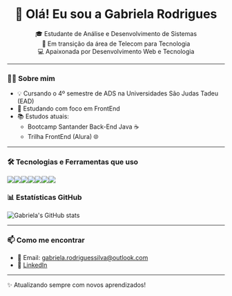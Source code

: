<h1 align="center">👋 Olá! Eu sou a Gabriela Rodrigues</h1>

<p align="center">
  🎓 Estudante de Análise e Desenvolvimento de Sistemas <br>
  🔁 Em transição da área de Telecom para Tecnologia <br>
  💻 Apaixonada por Desenvolvimento Web e Tecnologia <br>
</p>

---

### 👩‍💻 Sobre mim
- 💡 Cursando o 4º semestre de ADS na Universidades São Judas Tadeu (EAD)
- 🚀 Estudando com foco em FrontEnd
- 📚 Estudos atuais:
  - Bootcamp Santander Back-End Java ☕
  - Trilha FrontEnd (Alura) 🌐

---

### 🛠️ Tecnologias e Ferramentas que uso
<div style="display: flex; flex-wrap: wrap;">
  <img src="https://img.shields.io/badge/HTML5-E34F26?style=for-the-badge&logo=html5&logoColor=white"/>
  <img src="https://img.shields.io/badge/CSS3-1572B6?style=for-the-badge&logo=css3&logoColor=white"/>
  <img src="https://img.shields.io/badge/Java-ED8B00?style=for-the-badge&logo=java&logoColor=white"/>
  <img src="https://img.shields.io/badge/JavaScript-F7DF1E?style=for-the-badge&logo=javascript&logoColor=black"/>
  <img src="https://img.shields.io/badge/Git-F05032?style=for-the-badge&logo=git&logoColor=white"/>
  <img src="https://img.shields.io/badge/GitHub-181717?style=for-the-badge&logo=github&logoColor=white"/>
  <img src="https://img.shields.io/badge/VSCode-007ACC?style=for-the-badge&logo=visual-studio-code&logoColor=white"/>
</div>



### 📊 Estatísticas GitHub
![Gabriela's GitHub stats](https://github-readme-stats.vercel.app/api?username=gabrielagbrodrigues&show_icons=true&theme=radical)

---

### 📫 Como me encontrar
- 💌 Email: gabriela.rodriguessilva@outlook.com
- 💼 [LinkedIn](https://www.linkedin.com/in/gabrielarodriguesgbr95)

---

✨ Atualizando sempre com novos aprendizados!
